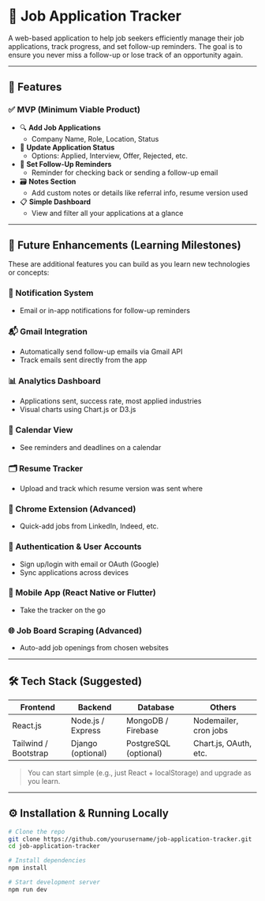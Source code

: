# 🎯 Job Application Tracker

A web-based application to help job seekers efficiently manage their job applications, track progress, and set follow-up reminders. The goal is to ensure you never miss a follow-up or lose track of an opportunity again.

---

## 📌 Features

### ✅ MVP (Minimum Viable Product)
- 🔍 **Add Job Applications**
  - Company Name, Role, Location, Status
- 📝 **Update Application Status**
  - Options: Applied, Interview, Offer, Rejected, etc.
- 📅 **Set Follow-Up Reminders**
  - Reminder for checking back or sending a follow-up email
- 🗃️ **Notes Section**
  - Add custom notes or details like referral info, resume version used
- 📋 **Simple Dashboard**
  - View and filter all your applications at a glance

---

## 🚀 Future Enhancements (Learning Milestones)

These are additional features you can build as you learn new technologies or concepts:

### 🔔 Notification System
- Email or in-app notifications for follow-up reminders

### 📬 Gmail Integration
- Automatically send follow-up emails via Gmail API
- Track emails sent directly from the app

### 📊 Analytics Dashboard
- Applications sent, success rate, most applied industries
- Visual charts using Chart.js or D3.js

### 📆 Calendar View
- See reminders and deadlines on a calendar

### 🗂️ Resume Tracker
- Upload and track which resume version was sent where

### 🔗 Chrome Extension (Advanced)
- Quick-add jobs from LinkedIn, Indeed, etc.

### 🔐 Authentication & User Accounts
- Sign up/login with email or OAuth (Google)
- Sync applications across devices

### 📱 Mobile App (React Native or Flutter)
- Take the tracker on the go

### 🌐 Job Board Scraping (Advanced)
- Auto-add job openings from chosen websites

---

## 🛠️ Tech Stack (Suggested)

| Frontend | Backend | Database | Others |
|----------|---------|----------|--------|
| React.js | Node.js / Express | MongoDB / Firebase | Nodemailer, cron jobs |
| Tailwind / Bootstrap | Django (optional) | PostgreSQL (optional) | Chart.js, OAuth, etc. |

> You can start simple (e.g., just React + localStorage) and upgrade as you learn.

---

## ⚙️ Installation & Running Locally

```bash
# Clone the repo
git clone https://github.com/yourusername/job-application-tracker.git
cd job-application-tracker

# Install dependencies
npm install

# Start development server
npm run dev
